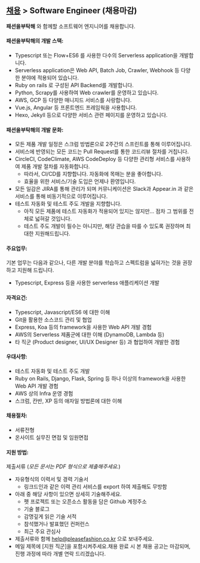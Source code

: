 ## [채용](../README.md) > Software Engineer (채용마감)

**패션을부탁해** 와 함께할 소프트웨어 엔지니어를 채용합니다.



#### 패션을부탁해의 개발 스택:

* Typescript 또는 Flow+ES6 를 사용한 다수의 Serverless application을 개발합니다.
* Serverless application은 Web API, Batch Job, Crawler, Webhook 등 다양한 분야에 적용되어 있습니다.
* Ruby on rails 로 구성된 API Backend를 개발합니다.
* Python, Scrapy를 사용하여 Web crawler를 운영하고 있습니다.
* AWS, GCP 등 다양한 매니지드 서비스를 사랑합니다.
* Vue.js, Angular 등 프론트엔드 프레임웍을 사용합니다.
* Hexo, Jekyll 등으로 다양한 서비스 관련 페이지를 운영하고 있습니다.

#### 패션을부탁해의 개발 문화:

- 모든 제품 개발 일정은 스크럼 방법론으로 2주간의 스프린트를 통해 이루어집니다.
- 서비스에 반영되는 모든 코드는 Pull Request를 통한 코드리뷰 절차를 거칩니다.
- CircleCI, CodeClimate, AWS CodeDeploy 등 다양한 관리형 서비스를 사용하여 제품 개발 절차를 자동화합니다.
  - 따라서, CI/CD를 지향합니다. 자동화에 목매는 분을 좋아합니다.
  - 효율을 위한 서비스/기술 도입은 언제나 환영입니다.
- 모든 일감은 JIRA를 통해 관리가 되며 커뮤니케이션은 Slack과 Appear.in 과 같은 서비스를 통해 비동기적으로 이루어집니다.
- 테스트 자동화 및 테스트 주도 개발을 지향합니다.
  - 아직 모든 제품에 테스트 자동화가 적용되어 있지는 않지만... 점차 그 범위를 전체로 넓혀갈 것입니다.
  - 테스트 주도 개발이 필수는 아니지만, 해당 관습을 따를 수 있도록 권장하며 최대한 지원해드립니다.

#### 주요업무:

기본 업무는 다음과 같으나, 다른 개발 분야를 학습하고 스펙트럼을 넓혀가는 것을 권장하고 지원해 드립니다.

- Typescript, Express 등을 사용한 serverless 애플리케이션 개발

#### 자격요건:

- Typescript, Javascript/ES6 에 대한 이해
- Git을 활용한 소스코드 관리 및 협업
- Express, Koa 등의 framework을 사용한 Web API 개발 경험
- AWS의 Serverless 제품군에 대한 이해 (DynamoDB, Lambda 등)
- 타 직군 (Product designer, UI/UX Designer 등) 과  협업하여 개발한 경험

#### 우대사항:

- 테스트 자동화 및 테스트 주도 개발
- Ruby on Rails, Django, Flask, Spring 등 하나 이상의 framework을 사용한 Web API 개발 경험
- AWS 상의 Infra 운영 경험
- 스크럼, 칸반, XP 등의 애자일 방법론에 대한 이해

#### 채용절차:

- 서류전형
- 온사이트 실무진 면접 및 임원면접

#### 지원 방법:

제출서류 (*모든 문서는 PDF 형식으로 제출해주세요.*)

- 자유형식의 이력서 및 경력 기술서
  - 링크드인과 같은 이력 관리 서비스를 export 하여 제출해도 무방함
- 아래 중 해당 사항이 있으면 상세히 기술해주세요.
  - 펫 프로젝트 또는 오픈소스 활동을 담은 Github 계정주소
  - 기술 블로그
  - 감명깊게 읽은 기술 서적
  - 참석했거나 발표했던 컨퍼런스
  - 최근 주요 관심사
- 제출서류와 함께 [help@pleasefashion.co.kr](mailto:help@pleasefashion.co.kr) 으로 보내주세요.
- 메일 제목에 [지원 직군]을 포함시켜주세요.채용 완료 시 본 채용 공고는 마감되며, 진행 과정에 따라 개별 연락 드리겠습니다.

